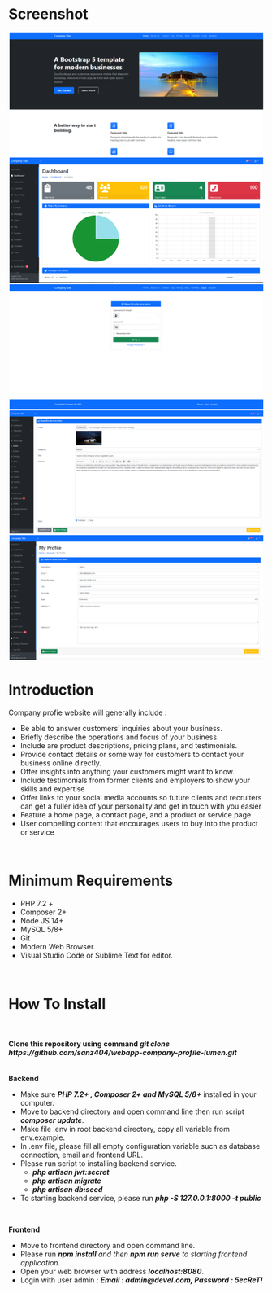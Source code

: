 # Screenshot

<p align="center">
    <img src="screenshots/home.png" width="500" />
    <br/>
    <img src="screenshots/admin-dashboard.png" width="500" />
    <br/>
    <img src="screenshots/login.png" width="500" />
    <br/>
    <img src="screenshots/admin-article.png" width="500" />
    <br/>
    <img src="screenshots/admin-profile.png" width="500" />
    <br/>
</p>

# Introduction
<p>Company profie website will generally include : </p>
<ul>
    <li>Be able to answer customers’ inquiries about your business.</li>
    <li>Briefly describe the operations and focus of your business.</li>
    <li>Include are product descriptions, pricing plans, and testimonials.</li>
    <li>Provide contact details or some way for customers to contact your business online directly.</li>
    <li>Offer insights into anything your customers might want to know.</li>
    <li>Include testimonials from former clients and employers to show your skills and expertise</li>
    <li>Offer links to your social media accounts so future clients and recruiters can get a fuller idea of your personality and get in touch with you easier</li>
    <li>Feature a home page, a contact page, and a product or service page</li>
    <li>User compelling content that encourages users to buy into the product or service </li>
</ul>




<br/>

# Minimum Requirements
<ul>
    <li>PHP 7.2 +</li>
    <li>Composer 2+</li>
    <li>Node JS 14+ </li>
    <li>MySQL 5/8+</li>
    <li>Git</li>
    <li>Modern Web Browser.</li>
    <li>Visual Studio Code or Sublime Text for editor.</li>
</ul>
<br/>


# How To Install
<br/>
<br/>
<strong>Clone this repository using command <em>git clone https://github.com/sanz404/webapp-company-profile-lumen.git</em></strong>
<br/>

<br/>
<br/>
<strong>Backend</strong>
<ul>
    <li>Make sure <em><strong>PHP 7.2+ , Composer 2+ and MySQL 5/8+</strong></em> installed in your computer.</li>
    <li>Move to backend directory and open command line then run script <em><strong>composer update</strong></em>.</li>
    <li>Make file .env in root backend directory, copy all variable from env.example.</li>
    <li>In .env file, please fill all empty configuration variable such as database connection, email and frontend URL.</li>
    <li>Please run script to installing backend service.
        <ul>
            <li><em><strong>php artisan jwt:secret</strong></em></li>
            <li><em><strong>php artisan migrate</strong></em></li>
            <li><em><strong>php artisan db:seed</strong></em></li>
        </ul>
    </li>
    <li>To starting backend service, please run <em><strong>php -S 127.0.0.1:8000 -t public</strong></em></li>
</ul>

<br/>

<strong>Frontend</strong>
<ul>
    <li>Move to frontend directory and open command line.</li>
    <li>Please run <em><strong>npm install</strong> and then <strong>npm run serve</strong> to starting frontend application</em>.</li>
    <li>Open your web browser with address <em><strong>localhost:8080</strong></em>.</li>
    <li>Login with user admin : <em><strong>Email : admin@devel.com, Password : 5ecReT!</strong></em></li>
</ul>